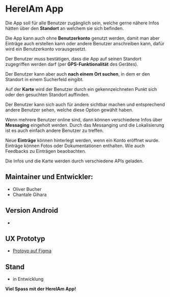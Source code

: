 # HereIAm App

Die App soll für alle Benutzer zugänglich sein, welche gerne nähere Infos hätten über den **Standort** an welchem sie sich befinden. 

Die App kann auch ohne **Benutzerkonto** genutzt werden, damit man aber Einträge auch erstellen kann oder andere Benutzer anschreiben kann, dafür wird ein Benutzerkonto vorausgesetzt.

Der Benutzer muss bestätigen, dass die App auf seinen Standort zugegriffen werden darf (per **GPS-Funktionalität** des Gerätes).

Der Benutzer kann aber auch **nach einem Ort suchen**, in dem er den Standort in einem Sucherfeld eingibt.

Auf der **Karte** wird der Benutzer durch ein gekennzeichneten Punkt sich oder den gesuchten Standort auffinden.

Der Benutzer kann sich auch für andere sichtbar machen und entsprechend andere Benutzer sehen, welche diese Option gewählt haben.

Wenn mehrere Benutzer online sind, dann können verschiedene Infos über **Messaging** eingeholt werden. Durch das Messanging und die Lokalisierung ist es auch einfach andere Benutzer zu treffen.

Neue **Einträge** können hinterlegt werden, wenn ein Konto eröffnet wurde. Einträge können Fotos oder Dokumentationen enthalten. Wie auch Feedbacks zu Einträgen beaobachten.

Die Infos und die Karte werden durch verschiedene APIs geladen.

## Maintainer und Entwickler:
* Oliver Bucher
* Chantale Gihara

## Version Android
* 

## UX Prototyp
* [Protoyp auf Figma](https://www.figma.com/file/kk7H5Raohw7Poz1LbycVk8/HereIAm?node-id=0%3A1)


## Stand
* in Entwicklung

**Viel Spass mit der HereIAm App!**